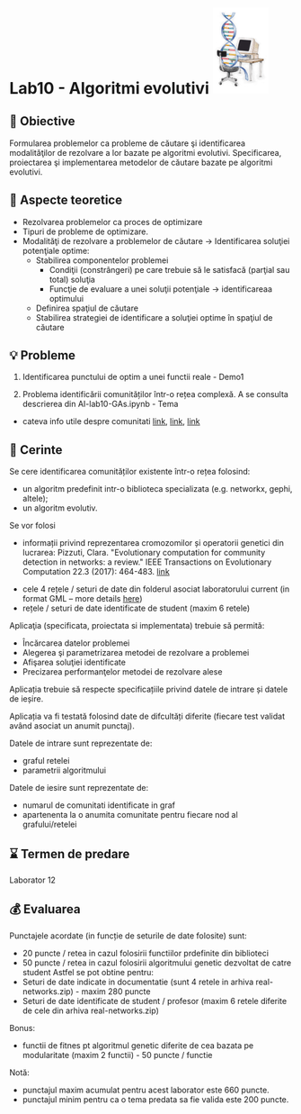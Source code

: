 # Lab10 - Algoritmi evolutivi  <img src="evolComp.gif" width="100">



## :microscope: Obiective 

Formularea problemelor ca probleme de căutare şi identificarea modalităţilor de rezolvare a lor bazate pe algoritmi evolutivi. Specificarea, proiectarea şi implementarea metodelor de căutare bazate pe algoritmi evolutivi.

## :book:  Aspecte teoretice

- Rezolvarea problemelor ca proces de optimizare
- Tipuri de probleme de optimizare.
- Modalităţi de rezolvare a problemelor de căutare -> Identificarea soluţiei potenţiale optime:
    - Stabilirea componentelor problemei 
        - Condiţii (constrângeri) pe care trebuie să le satisfacă (parţial sau total) soluţia  
        - Funcţie de evaluare a unei soluţii potenţiale -> identificareaa optimului
    - Definirea spaţiul de căutare 
    - Stabilirea strategiei de identificare a soluţiei optime în spaţiul de căutare 

## :bulb: Probleme

1. Identificarea punctului de optim a unei functii reale - Demo1

2. Problema identificării comunităților într-o rețea complexă. A se consulta descrierea din AI-lab10-GAs.ipynb - Tema
- cateva info utile despre comunitati [link](https://youtu.be/sI8TK2mETrk?feature=shared), [link](https://youtu.be/RfgjHoVCZwU?feature=shared), [link](https://www.youtube.com/watch?v=KXi4ha79o3s)

## :memo:  Cerinte 

Se cere identificarea comunităților existente într-o rețea folosind:
- un algoritm predefinit intr-o biblioteca specializata (e.g. networkx, gephi, altele);
- un algoritm evolutiv. 

Se vor folosi 
-	informații privind reprezentarea cromozomilor și operatorii genetici din lucrarea: Pizzuti, Clara. "Evolutionary computation for community detection in networks: a review." IEEE Transactions on Evolutionary Computation 22.3 (2017): 464-483. [link](https://github.com/lauradiosan/AI-UBB/blob/main\2023-2024\labs\lab10\communityDetection\communityDetection.pdf) 
<!-- (http://staff.icar.cnr.it/pizzuti/pubblicazioni/IEEETEC2017.pdf) -->
-	cele 4 rețele / seturi de date din folderul asociat laboratorului current (in format GML – more details [here](https://www.fim.uni-passau.de/fileadmin/dokumente/fakultaeten/fim/lehrstuhl/rutter/abschlussarbeiten/ba-goetz.pdf))
-	rețele / seturi de date identificate de student (maxim 6 retele)


Aplicaţia (specificata, proiectata si implementata) trebuie să permită:
-	Încărcarea datelor problemei 
-	Alegerea şi parametrizarea metodei de rezolvare a problemei
-	Afişarea soluţiei identificate
-	Precizarea performanţelor metodei de rezolvare alese

Aplicația trebuie să respecte specificațiile privind datele de intrare și datele de ieșire.

Aplicația va fi testată folosind date de difcultăți diferite (fiecare test validat având asociat un anumit punctaj).

Datele de intrare sunt reprezentate de:
-	graful retelei
-	parametrii algoritmului

Datele de iesire sunt reprezentate de:
-	numarul de comunitati identificate in graf
-	apartenenta la o anumita comunitate pentru fiecare nod al grafului/retelei


## :hourglass: Termen de predare 
Laborator 12 

## :moneybag: Evaluarea

Punctajele acordate (in funcție de seturile de date folosite) sunt:
- 20 puncte / retea in cazul folosirii functiilor prdefinite din biblioteci
- 50 puncte / retea  in cazul folosirii algoritmului genetic dezvoltat de catre student
Astfel se pot obtine pentru:
- Seturi de date indicate in documentatie (sunt 4 retele in arhiva real-networks.zip) - maxim 280 puncte   
- Seturi de date identificate de student / profesor (maxim 6 retele diferite de cele din arhiva real-networks.zip)

Bonus:
- functii de fitnes pt algoritmul genetic diferite de cea bazata pe modularitate (maxim 2 functii) - 50 puncte / functie


Notă: 
- punctajul maxim acumulat pentru acest laborator este 660 puncte.
- punctajul minim pentru ca o tema predata sa fie valida este 200 puncte.  



